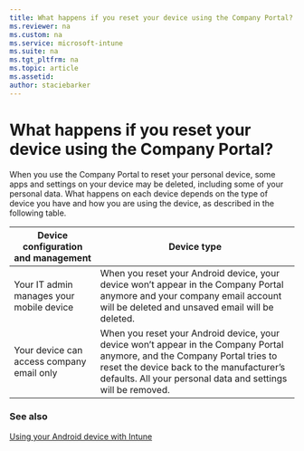 ```yaml
---
title: What happens if you reset your device using the Company Portal?
ms.reviewer: na
ms.custom: na
ms.service: microsoft-intune
ms.suite: na
ms.tgt_pltfrm: na
ms.topic: article
ms.assetid:
author: staciebarker
---
```


# What happens if you reset your device using the Company Portal?

When you use the Company Portal to reset your personal device, some apps and settings on your device may be deleted, including some of your personal data. What happens on each device depends on the type of device you have and how you are using the device, as described in the following table.

|Device configuration and management|Device type|
|---------------------------------------|---------------|
|Your IT admin manages your mobile device|When you reset your Android device, your device won’t appear in the Company Portal anymore and your company email account will be deleted and unsaved email will be deleted.|
|Your device can access company email only|When you reset your Android device, your device won’t appear in the Company Portal anymore, and the Company Portal tries to reset the device back to the manufacturer’s defaults. All your personal data and settings will be removed.|

### See also
[Using your Android device with Intune](using-your-android-device-with-intune.md)